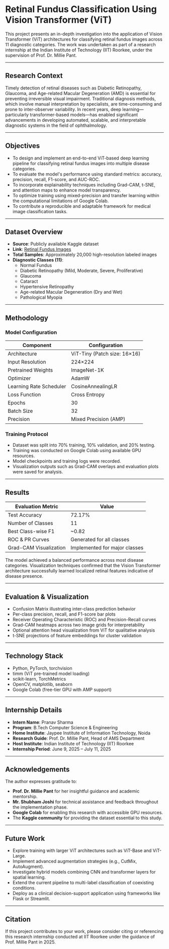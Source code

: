 # Retinal Fundus Classification Using Vision Transformer (ViT)

This project presents an in-depth investigation into the application of Vision Transformer (ViT) architectures for classifying retinal fundus images across 11 diagnostic categories. The work was undertaken as part of a research internship at the Indian Institute of Technology (IIT) Roorkee, under the supervision of Prof. Dr. Millie Pant.

---

## Research Context

Timely detection of retinal diseases such as Diabetic Retinopathy, Glaucoma, and Age-related Macular Degeneration (AMD) is essential for preventing irreversible visual impairment. Traditional diagnosis methods, which involve manual interpretation by specialists, are time-consuming and prone to inter-observer variability. In recent years, deep learning—particularly transformer-based models—has enabled significant advancements in developing automated, scalable, and interpretable diagnostic systems in the field of ophthalmology.

---

## Objectives

- To design and implement an end-to-end ViT-based deep learning pipeline for classifying retinal fundus images into multiple disease categories.
- To evaluate the model's performance using standard metrics: accuracy, precision, recall, F1-score, and AUC-ROC.
- To incorporate explainability techniques including Grad-CAM, t-SNE, and attention maps to enhance model transparency.
- To optimize training using mixed-precision and transfer learning within the computational limitations of Google Colab.
- To contribute a reproducible and adaptable framework for medical image classification tasks.

---

## Dataset Overview

- **Source**: Publicly available Kaggle dataset  
- **Link**: [Retinal Fundus Images](https://www.kaggle.com/datasets/kssanjaynithish03/retinal-fundus-images)  
- **Total Samples**: Approximately 20,000 high-resolution labeled images  
- **Diagnostic Classes (11)**:
  - Normal Fundus
  - Diabetic Retinopathy (Mild, Moderate, Severe, Proliferative)
  - Glaucoma
  - Cataract
  - Hypertensive Retinopathy
  - Age-related Macular Degeneration (Dry and Wet)
  - Pathological Myopia

---

## Methodology

### Model Configuration

| Component         | Configuration                   |
|------------------|----------------------------------|
| Architecture      | ViT-Tiny (Patch size: 16×16)     |
| Input Resolution  | 224×224                          |
| Pretrained Weights| ImageNet-1K                      |
| Optimizer         | AdamW                            |
| Learning Rate Scheduler | CosineAnnealingLR         |
| Loss Function     | Cross Entropy                    |
| Epochs            | 30                               |
| Batch Size        | 32                               |
| Precision         | Mixed Precision (AMP)            |

### Training Protocol

- Dataset was split into 70% training, 10% validation, and 20% testing.
- Training was conducted on Google Colab using available GPU resources.
- Model checkpoints and training logs were recorded.
- Visualization outputs such as Grad-CAM overlays and evaluation plots were saved for analysis.

---

## Results

| Evaluation Metric      | Value     |
|------------------------|-----------|
| Test Accuracy          | 72.17%    |
| Number of Classes      | 11        |
| Best Class-wise F1     | ~0.82     |
| ROC & PR Curves        | Generated for all classes |
| Grad-CAM Visualization | Implemented for major classes |

The model achieved a balanced performance across most disease categories. Visualization techniques confirmed that the Vision Transformer architecture successfully learned localized retinal features indicative of disease presence.

---

## Evaluation & Visualization

- Confusion Matrix illustrating inter-class prediction behavior
- Per-class precision, recall, and F1-score bar plots
- Receiver Operating Characteristic (ROC) and Precision-Recall curves
- Grad-CAM heatmaps across two image grids for interpretability
- Optional attention head visualization from ViT for qualitative analysis
- t-SNE projections of feature embeddings for cluster validation

---

## Technology Stack

- Python, PyTorch, torchvision
- timm (ViT pre-trained model loading)
- scikit-learn, TorchMetrics
- OpenCV, matplotlib, seaborn
- Google Colab (free-tier GPU with AMP support)


---

## Internship Details

- **Intern Name**: Pranav Sharma  
- **Program**: B.Tech Computer Science & Engineering  
- **Home Institute**: Jaypee Institute of Information Technology, Noida  
- **Research Guide**: Prof. Dr. Millie Pant, Head of AMS Department  
- **Host Institute**: Indian Institute of Technology (IIT) Roorkee  
- **Internship Period**: June 9, 2025 – July 11, 2025  

---

## Acknowledgements

The author expresses gratitude to:
- **Prof. Dr. Millie Pant** for her insightful guidance and academic mentorship.
- **Mr. Shubham Joshi** for technical assistance and feedback throughout the implementation phase.
- **Google Colab** for enabling this research with accessible GPU resources.
- The **Kaggle community** for providing the dataset essential to this study.

---

## Future Work

- Explore training with larger ViT architectures such as ViT-Base and ViT-Large.
- Implement advanced augmentation strategies (e.g., CutMix, AutoAugment).
- Investigate hybrid models combining CNN and transformer layers for spatial learning.
- Extend the current pipeline to multi-label classification of coexisting conditions.
- Deploy as a clinical decision-support application using frameworks like Flask or Streamlit.

---

## Citation

If this project contributes to your work, please consider citing or referencing this research internship conducted at IIT Roorkee under the guidance of Prof. Millie Pant in 2025.

